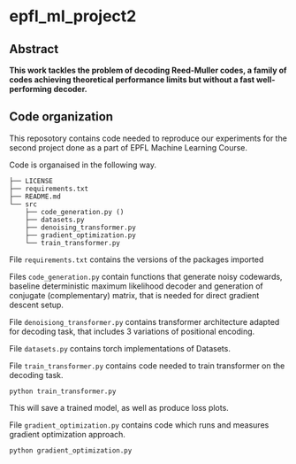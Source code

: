 # epfl_ml_project2

## Abstract

**This work tackles the problem of decoding Reed-Muller codes, a family of codes achieving theoretical performance limits but without a fast well-performing decoder.**

## Code organization

This reposotory contains code needed to reproduce our experiments for the second project done as a part of EPFL Machine Learning Course.

Code is organaised in the following way.

```
├── LICENSE
├── requirements.txt
├── README.md
└── src
    ├── code_generation.py ()
    ├── datasets.py
    ├── denoising_transformer.py
    ├── gradient_optimization.py
    └── train_transformer.py
```
 File `requirements.txt` contains the versions of the packages imported

 Files `code_generation.py` contain functions that generate noisy codewards, baseline deterministic maximum likelihood decoder and generation of conjugate (complementary) matrix, that is needed for direct gradient descent setup. 
 
 File `denoisiong_transformer.py` contains transformer architecture adapted for decoding task, that includes 3 variations of positional encoding. 
 
File `datasets.py` contains torch implementations of Datasets. 

File `train_transformer.py` contains code needed to train transformer on the decoding task. 

```
python train_transformer.py
```

This will save a trained model, as well as produce loss plots. 


File `gradient_optimization.py` contains code which runs and measures gradient optimization approach. 

```
python gradient_optimization.py
```


